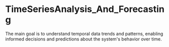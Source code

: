 # TimeSeriesAnalysis_And_Forecasting
The main goal is to understand temporal data trends and patterns, enabling informed decisions and predictions about the system's behavior over time.
